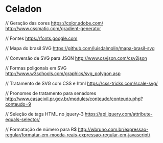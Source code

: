 # Celadon

// Geração das cores
 https://color.adobe.com/
 http://www.cssmatic.com/gradient-generator

 // Fontes
 https://fonts.google.com

 // Mapa do brasil SVG
 https://github.com/luisdalmolin/mapa-brasil-svg

// Conversão de SVG para JSON
http://www.csvjson.com/csv2json

// Formas poligonais em SVG
http://www.w3schools.com/graphics/svg_polygon.asp

// Tratamento de SVG com CSS e html
https://css-tricks.com/scale-svg/

// Pronomes de tratamento para senadores
http://www.casacivil.pr.gov.br/modules/conteudo/conteudo.php?conteudo=9

// Seleção de tags HTML no jquery-3
https://api.jquery.com/attribute-equals-selector/


// Formatação de número para R$
http://wbruno.com.br/expressao-regular/formatar-em-moeda-reais-expressao-regular-em-javascript/
